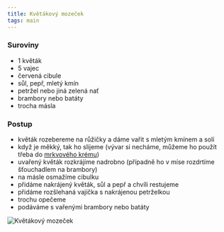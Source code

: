 ```yaml
---
title: Květákový mozeček
tags: main
---
```


### Suroviny

- 1 květák
- 5 vajec
- červená cibule
- sůl, pepř, mletý kmín
- petržel nebo jiná zelená nať
- brambory nebo batáty
- trocha másla

### Postup

- květák rozebereme na růžičky a dáme vařit s mletým kmínem a solí
- když je měkký, tak ho slijeme (vývar si necháme, můžeme ho použít třeba do [mrkvového krému](/mrkvovy-krem/))
- uvařený květák rozkrájíme nadrobno (případně ho v míse rozdrtíme šťouchadlem na brambory)
- na másle osmažíme cibulku
- přidáme nakrájený květák, sůl a pepř a chvíli restujeme
- přidáme rozšlehaná vajíčka s nakrájenou petrželkou
- trochu opečeme
- podáváme s vařenými brambory nebo batáty

![Květákový mozeček](/fotky/kvetakovy-mozecek.jpg)
